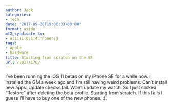 ```yaml
---
author: Jack
categories:
- Tech
date: "2017-09-20T19:06:33+00:00"
format: aside
mf2_syndicate-to:
- a:1:{i:0;s:4:"none";}
tags:
- apple
- hardware
title: Starting from scratch on the SE
url: /2017/176/
---
```

I&#8217;ve been running the iOS 11 betas on my iPhone SE for a while now. I installed the GM a week ago and I&#8217;m still having weird problems. Can&#8217;t install new apps. Update checks fail. Won&#8217;t update my watch. So I just clicked &#8220;Restore&#8221; after deleting the beta profile. Starting from scratch. If this fails I guess I&#8217;ll have to buy one of the new phones. :).